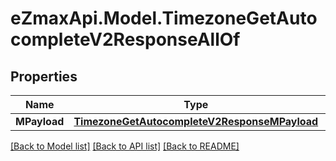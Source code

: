 
# eZmaxApi.Model.TimezoneGetAutocompleteV2ResponseAllOf

## Properties

Name | Type | Description | Notes
------------ | ------------- | ------------- | -------------
**MPayload** | [**TimezoneGetAutocompleteV2ResponseMPayload**](TimezoneGetAutocompleteV2ResponseMPayload.md) |  | 

[[Back to Model list]](../README.md#documentation-for-models)
[[Back to API list]](../README.md#documentation-for-api-endpoints)
[[Back to README]](../README.md)

